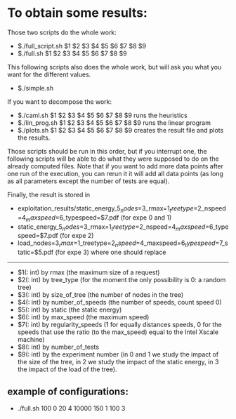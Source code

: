 To obtain some results:
===============

Those two scripts do the whole work:
 * $./full_script.sh $1 $2 $3 $4 $5 $6 $7 $8 $9
 * $./full.sh $1 $2 $3 $4 $5 $6 $7 $8 $9

This following scripts also does the whole work, but will ask you what you want for the different values.
 * $./simple.sh

If you want to decompose the work:
 * $./caml.sh $1 $2 $3 $4 $5 $6 $7 $8 $9
runs the heuristics
 * $./lin_prog.sh $1 $2 $3 $4 $5 $6 $7 $8 $9
runs the linear program
 * $./plots.sh $1 $2 $3 $4 $5 $6 $7 $8 $9
creates the result file and plots the results.

Those scripts should be run in this order, but if you interrupt one, the following scripts will be able to do what they were supposed to do on the already computed files.
Note that if you want to add more data points after one run of the execution, you can rerun it it will add all data points (as long as all parameters except the number of tests are equal).

Finally, the result is stored in 
  - exploitation_results/static_energy_$5_nodes=$3_rmax=$1_treetype=$2_nspeed=$4_maxspeed=$6_typespeed=$7.pdf (for expe 0 and 1)
  - static_energy_$5_nodes=$3_rmax=$1_treetype=$2_nspeed=$4_maxspeed=$6_typespeed=$7.pdf (for expe 2)
  - load_nodes=$3_rmax=$1_treetype=$2_nspeed=$4_maxspeed=$6_typespeed=$7_static=$5.pdf (for expe 3)
where one should replace
-------------

* $1(: int) by rmax (the maximum size of a request)
* $2(: int) by tree_type (for the moment the only possibility is 0: a random tree)
* $3(: int) by size_of_tree (the number of nodes in the tree)
* $4(: int) by number_of_speeds (the number of speeds, count speed 0)
* $5(: int) by static (the static energy)
* $6(: int) by max_speed (the maximum speed)
* $7(: int) by regularity_speeds (1 for equally distances speeds, 0 for the speeds that use the ratio (to the max_speed) equal to the Intel Xscale machine)
* $8(: int) by number_of_tests
* $9(: int) by the experiment number (in 0 and 1 we study the impact of the size of the tree, in 2 we study the impact of the static energy, in 3 the impact of the load of the tree).

example of configurations:
-------------
* ./full.sh 100 0 20 4 10000 150 1 100 3

